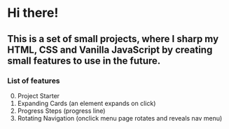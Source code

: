 # Hi there!
## This is a set of small projects, where I sharp my HTML, CSS and Vanilla JavaScript by creating small features to use in the future.

### List of features ###
0. Project Starter
1. Expanding Cards (an element expands on click)
2. Progress Steps (progress line)
3. Rotating Navigation (onclick menu page rotates and reveals nav menu)

